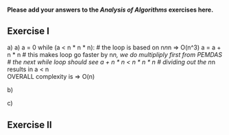 #### Please add your answers to the ***Analysis of  Algorithms*** exercises here.

## Exercise I

a)
a)  a = 0
    while (a < n * n * n):  # the loop is based on n*n*n => O(n^3)
      a = a + n * n         # this makes loop go faster by n*n, we do multipliply first from PEMDAS
                        # the next while loop should see a + n * n < n * n * n
                        # dividing out the n*n results in a < n    
                        OVERALL complexity is => O(n)

b)


c)

## Exercise II


